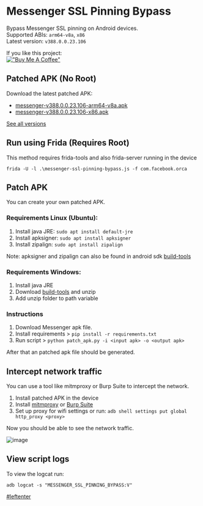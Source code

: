 # Messenger SSL Pinning Bypass

Bypass Messenger SSL pinning on Android devices.  
Supported ABIs: `arm64-v8a`, `x86`  
Latest version: `v388.0.0.23.106`

If you like this project:  
[!["Buy Me A Coffee"](https://www.buymeacoffee.com/assets/img/custom_images/orange_img.png)](https://www.buymeacoffee.com/eltimusa4q)

## Patched APK (No Root)

Download the latest patched APK: 
+ [messenger-v388.0.0.23.106-arm64-v8a.apk](https://github.com/Eltion/Messenger-SSL-Pinning-Bypass/releases/download/v288.0.0.23.106/messenger-v388.0.0.23.106-arm64-v8a.apk)
+ [messenger-v388.0.0.23.106-x86.apk](https://github.com/Eltion/Messenger-SSL-Pinning-Bypass/releases/download/v288.0.0.23.106/messenger-v388.0.0.23.106-x86.apk)

[See all versions](https://github.com/Eltion/Messenger-SSL-Pinning-Bypass/releases/)

## Run using Frida (Requires Root)

This method requires frida-tools and also frida-server running in the device
```
frida -U -l .\messenger-ssl-pinning-bypass.js -f com.facebook.orca
```

## Patch APK

You can create your own patched APK. 


### Requirements Linux (Ubuntu):
1. Install java JRE: `sudo apt install default-jre`
2. Install apksigner: `sudo apt install apksigner`
3. Install zipalign: `sudo apt install zipalign`  

Note: apksigner and zipalign can also be found in android sdk [build-tools](https://dl.google.com/android/repository/build-tools_r30.0.1-linux.zip)

### Requirements Windows:
1. Install java JRE
2. Download [build-tools](https://dl.google.com/android/repository/build-tools_r30.0.1-windows.zip) and unzip
3. Add unzip folder to path variable

### Instructions

1. Download Messenger apk file.
2. Install requirements > `pip install -r requirements.txt`
3. Run script > `python patch_apk.py -i <input apk> -o <output apk>`

After that an patched apk file should be generated.

## Intercept network traffic

You can use a tool like mitmproxy or Burp Suite to intercept the network.

1. Install patched APK in the device
2. Install [mitmproxy](https://mitmproxy.org/) or [Burp Suite](https://portswigger.net/burp)
3. Set up proxy for wifi settings or run: `adb shell settings put global http_proxy <proxy>`

Now you should be able to see the network traffic.

![image](https://user-images.githubusercontent.com/18504798/205090609-2d0906af-e636-4718-a915-ed91c9054b78.png)


## View script logs
To view the logcat run:
```
adb logcat -s "MESSENGER_SSL_PINNING_BYPASS:V"
```

[#leftenter](#leftenter)
